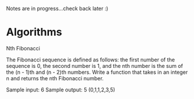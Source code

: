 Notes are in progress...check back later :)

# Algorithms

Nth Fibonacci

The Fibonacci sequence is defined as follows: the first number of the sequence is 0, the second number is 1, and the nth number is the sum of the (n - 1)th and (n - 2)th numbers. Write a function that takes in an integer n and returns the nth Fibonacci number. 

Sample input: 6
Sample output: 5 (0,1,1,2,3,5)
